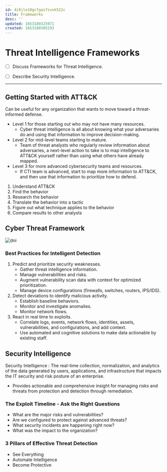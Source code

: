```yaml
---
id: 4i9jle10gcfgas7zxxk522c
title: Frameworks
desc: ''
updated: 1653180325971
created: 1653180305293
---
```


# Threat Intelligence Frameworks

- [ ] Discuss Frameworks for Threat Intelligence.

- [ ] Describe Security Intelligence.

---

## Getting Started with ATT&CK

Can be useful for any organization that wants to move toward a threat-informed defense.

- Level 1 for those starting out who may not have many resources.
  - Cyber threat intelligence is all about knowing what your adversaries do and using that information to improve decision-making.
- Level 2 for mid-level teams starting to mature.
  - Team of threat analysts who regularly review information about adversaries, a next-level action to take is to map intelligence to ATT&CK yourself rather than using what others have already mapped.
- Level 3 for more advanced cybersecurity teams and resources.
  - If CTI team is advanced, start to map more information to ATT&CK, and then use that information to prioritize how to defend.

1. Understand ATT&CK
2. Find the behavior
3. Research the behavior
4. Translate the behavior into a tactic
5. Figure out what technique applies to the behavior
6. Compare results to other analysts

## Cyber Threat Framework

![dni](https://www.dni.gov/files/CTIIC/images/ctf_master_graphic.jpg)

### Best Practices for Intelligent Detection

1. Predict and prioritize security weaknesses.
   - Gather threat intelligence information.
   - Manage vulnerabilities and risks.
   - Augment vulnerability scan data with context for optimized prioritization.
   - Manage device configurations (firewalls, switches, routers, IPS/IDS).
2. Detect deviations to identify malicious activity.
   - Establish baseline behaviors.
   - Monitor and investigate anomalies.
   - Monitor network flows.
3. React in real time to exploits.
   - Correlate logs, events, network flows, identities, assets, vulnerabilities, and configurations, and add context.
   - Use automated and cognitive solutions to make data actionable by existing staff.

## Security Intelligence

Security Intelligence
: The real-time collection, normalization, and analytics of the data generated by users, applications, and infrastructure that impacts the IT security and risk posture of an enterprise.

- Provides actionable and comprehensive insight for managing risks and threats from protection and detection through remediation.

### The Exploit Timeline - Ask the Right Questions

- What are the major risks and vulnerabilities?
- Are we configured to protect against advanced threats?
- What security incidents are happening right now?
- What was the impact to the organization?

### 3 Pillars of Effective Threat Detection

- See Everything
- Automate Intelligence
- Become Protective
